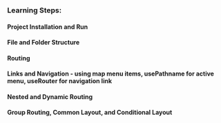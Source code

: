 ### Learning Steps:

#### Project Installation and Run 
#### File and Folder Structure
#### Routing
#### Links and Navigation  - using map menu items, usePathname for active menu, useRouter for navigation link
#### Nested and Dynamic Routing
#### Group Routing, Common Layout, and Conditional Layout